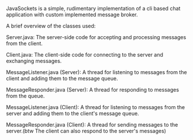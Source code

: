 
JavaSockets is a simple, rudimentary implementation of a cli based chat application with custom implemented message broker.
  
  

A brief overview of the classes used:

Server.java: The server-side code for accepting and processing messages from the client.

Client.java: The client-side code for connecting to the server and exchanging messages.

MessageListener.java (Server): A thread for listening to messages from the client and adding them to the message queue. 

MessageResponder.java (Server): A thread for responding to messages from the queue.

MessageListener.java (Client): A thread for listening to messages from the server and adding them to the client's message queue.

MessageResponder.java (Client): A thread for sending messages to the server.(btw The client can also respond to the server's messages)
